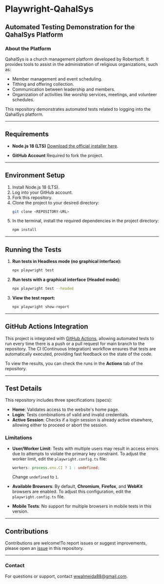 
# Playwright-QahalSys

## Automated Testing Demonstration for the QahalSys Platform

### About the Platform

QahalSys is a church management platform developed by Robertsoft. It provides tools to assist in the administration of religious organizations, such as:

- Member management and event scheduling.
- Tithing and offering collection.
- Communication between leadership and members.
- Organization of activities like worship services, meetings, and volunteer schedules.

This repository demonstrates automated tests related to logging into the QahalSys platform.

---

## Requirements

- **Node.js 18 (LTS)**  [Download the official installer here](https://nodejs.org/en/download/prebuilt-installer).

- **GitHub Account**  Required to fork the project.

---

## Environment Setup

1. Install Node.js 18 (LTS).
2. Log into your GitHub account.
3. Fork this repository.
4. Clone the project to your desired directory:
   ```bash
   git clone <REPOSITORY-URL>
   ```
5. In the terminal, install the required dependencies in the project directory:
   ```bash
   npm install
   ```

---

## Running the Tests

1. **Run tests in Headless mode (no graphical interface):**

   ```bash
   npx playwright test
   ```

2. **Run tests with a graphical interface (Headed mode):**

   ```bash
   npx playwright test --headed
   ```

3. **View the test report:**

   ```bash
   npx playwright show-report
   ```

---

## GitHub Actions Integration

This project is integrated with [GitHub Actions](https://github.com/features/actions), allowing automated tests to run every time there is a push or a pull request for main branch to the repository. The CI (Continuous Integration) workflow ensures that tests are automatically executed, providing fast feedback on the state of the code.

To view the results, you can check the runs in the **Actions** tab of the repository.

---

## Test Details

This repository includes three specifications (specs):

- **Home**: Validates access to the website's home page.
- **Login**: Tests combinations of valid and invalid credentials.
- **Active Session**: Checks if a login session is already active elsewhere, allowing either to proceed or abort the session.

### Limitations

- **User/Worker Limit**:  Tests with multiple users may result in access errors due to attempts to violate the primary key constraint.  To adjust the worker limit, edit the `playwright.config.ts` file:

  ```typescript
  workers: process.env.CI ? 1 : undefined;
  ```

  Change `undefined` to `1`.

- **Available Browsers**:  By default, **Chromium**, **Firefox**, and **WebKit** browsers are enabled.  To adjust this configuration, edit the `playwright.config.ts` file.

- **Mobile Tests**:  No support for multiple browsers in mobile tests in this version.

---

## Contributions

Contributions are welcome!To report issues or suggest improvements, please open an [issue](https://github.com/yourrepo/issues) in this repository.

---

### Contact

For questions or support, contact [wwalmeida88@gmail.com](mailto:wwalmeida88@gmail.com).
